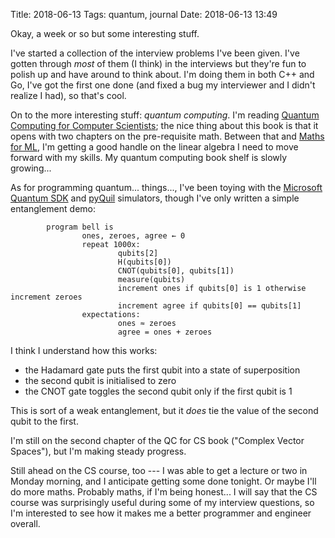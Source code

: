 Title: 2018-06-13
Tags: quantum, journal
Date: 2018-06-13 13:49

Okay, a week or so but some interesting stuff.

I've started a collection of the interview problems I've been given. I've
gotten through *most* of them (I think) in the interviews but they're fun to
polish up and have around to think about. I'm doing them in both C++ and Go,
I've got the first one done (and fixed a bug my interviewer and I didn't
realize I had), so that's cool.

On to the more interesting stuff: *quantum computing*. I'm reading [Quantum
Computing for Computer
Scientists](https://www.cambridge.org/core/books/quantum-computing-for-computer-scientists/8AEA723BEE5CC9F5C03FDD4BA850C711);
the nice thing about this book is that it opens with two chapters on the
pre-requisite math. Between that and [Maths for
ML](https://www.coursera.org/specializations/mathematics-machine-learning), I'm
getting a good handle on the linear algebra I need to move forward with my
skills. My quantum computing book shelf is slowly growing...

As for programming quantum... things..., I've been toying with the [Microsoft
Quantum SDK](https://docs.microsoft.com/en-us/quantum/) and
[pyQuil](http://pyquil.readthedocs.io/en/stable/) simulators, though I've only
written a simple entanglement demo:

```
        program bell is
                ones, zeroes, agree ← 0
                repeat 1000x:
                        qubits[2]
                        H(qubits[0])
                        CNOT(qubits[0], qubits[1])
                        measure(qubits)
                        increment ones if qubits[0] is 1 otherwise increment zeroes
                        increment agree if qubits[0] == qubits[1]
                expectations:
                        ones ≈ zeroes
                        agree = ones + zeroes
```

I think I understand how this works:

+ the Hadamard gate puts the first qubit into a state of superposition
+ the second qubit is initialised to zero
+ the CNOT gate toggles the second qubit only if the first qubit is 1

This is sort of a weak entanglement, but it *does* tie the value of the second
qubit to the first.

I'm still on the second chapter of the QC for CS book ("Complex Vector
Spaces"), but I'm making steady progress.

Still ahead on the CS course, too --- I was able to get a lecture or two in
Monday morning, and I anticipate getting some done tonight. Or maybe I'll do
more maths. Probably maths, if I'm being honest... I will say that the CS
course was surprisingly useful during some of my interview questions, so I'm
interested to see how it makes me a better programmer and engineer overall.
